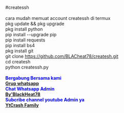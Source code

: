 
#createssh <br><br>cara mudah memuat account createssh di termux 
<br>pkg update && pkg upgrade 
<br>pkg install python
<br>pip install --upgrade pip
<br>pip install requests
<br>pip install bs4
<br>pkg install git
<br>git clone https://github.com/BLACheat78/createsh.git
<br>cd createsh
<br>python createssh.py<br>
<br><b><font color=blue>Bergabung Bersama kami</color><br>
<b><font color=red><a class="link" href="https://chat.whatsapp.com/Ff8Iw6WA16NHwJviX79s3n">Grup whatsapp</a></color>
<br><font color=blue>Chat Whatsapp Admin</color>
<br><b><font color=grend><a class="link" href="https://api.whatsapp.com/send?phone=6283872722929&text=Helo%20Admin%20Ganteng">By'BlackHeat78</a></color>
<br><font color=blue>Subcribe channel youtube Admin ya</color>
<br><b><font color=red><a class="link" href="https://www.youtube.com/channel/UCWhn97ftxkZ9uThGFcdD1Ww">YtCrash Family</a></color>
